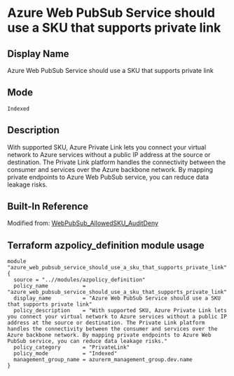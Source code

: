 # Azure Web PubSub Service should use a SKU that supports private link

## Display Name

Azure Web PubSub Service should use a SKU that supports private link

## Mode

`Indexed`

## Description

With supported SKU, Azure Private Link lets you connect your virtual network to Azure services without a public IP address at the source or destination. The Private Link platform handles the connectivity between the consumer and services over the Azure backbone network. By mapping private endpoints to Azure Web PubSub service, you can reduce data leakage risks.

## Built-In Reference

Modified from: [WebPubSub_AllowedSKU_AuditDeny](https://github.com/Azure/azure-policy/blob/master/built-in-policies/policyDefinitions/Web%20PubSub/WebPubSub_AllowedSKU_AuditDeny.json)

Terraform azpolicy_definition module usage
-----

```hcl
module "azure_web_pubsub_service_should_use_a_sku_that_supports_private_link" {
  source = "..//modules/azpolicy_definition"
  policy_name           = "azure_web_pubsub_service_should_use_a_sku_that_supports_private_link"
  display_name          = "Azure Web PubSub Service should use a SKU that supports private link"
  policy_description    = "With supported SKU, Azure Private Link lets you connect your virtual network to Azure services without a public IP address at the source or destination. The Private Link platform handles the connectivity between the consumer and services over the Azure backbone network. By mapping private endpoints to Azure Web PubSub service, you can reduce data leakage risks."
  policy_category       = "PrivateLink"
  policy_mode           = "Indexed"
  management_group_name = azurerm_management_group.dev.name
}
```
